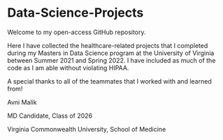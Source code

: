 # Data-Science-Projects

Welcome to my open-access GitHub repository.

Here I have collected the healthcare-related projects that I completed during my Masters in Data Science program at the University of Virginia between Summer 2021 and Spring 2022. I have included as much of the code as I am able without violating HIPAA.



A special thanks to all of the teammates that I worked with and learned from!
 
 
 
 
 

Avni Malik


MD Candidate, Class of 2026

Virginia Commonwealth University, School of Medicine
